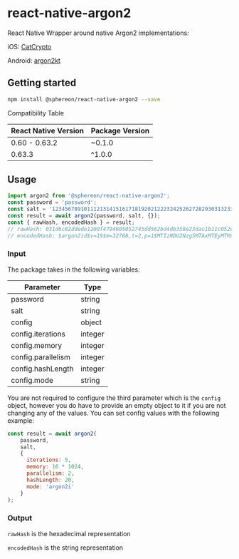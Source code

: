 # react-native-argon2

React Native Wrapper around native Argon2 implementations:

iOS: [CatCrypto](//github.com/ImKcat/CatCrypto)

Android: [argon2kt](//github.com/lambdapioneer/argon2kt)

## Getting started
```bash
npm install @sphereon/react-native-argon2 --save
```

Compatibility Table

| React Native Version | Package Version |
|----------------------|-----------------|
| 0.60 - 0.63.2        | ~0.1.0         |
| 0.63.3               | ^1.0.0         |

## Usage

```javascript
import argon2 from '@sphereon/react-native-argon2';
const password = 'password';
const salt = '1234567891011121314151617181920212223242526272829303132333435363';
const result = await argon2(password, salt, {});
const { rawHash, encodedHash } = result;
// rawHash: 031d6c82ddede1200f4794605052745dd562bd4db358e23dac1b11c052eff8d9
// encodedHash: $argon2id$v=19$m=32768,t=2,p=1$MTIzNDU2Nzg5MTAxMTEyMTMxNDE1MTYxNzE4MTkyMDIxMjIyMzI0MjUyNjI3MjgyOTMwMzEzMjMzMzQzNTM2Mw$Ax1sgt3t4SAPR5RgUFJ0XdVivU2zWOI9rBsRwFLv+Nk
```

### Input
The package takes in the following variables:

| Parameter           | Type    |
|---------------------|---------|
| password            | string  |
| salt                | string  |
| config              | object  |
| config.iterations   | integer |
| config.memory       | integer |
| config.parallelism  | integer |
| config.hashLength   | integer |
| config.mode         | string  |

You are not required to configure the third parameter which is the `config` object, however you do have to provide an empty object to it if you are not changing any of the values. You can set config values with the following example:

```javascript
const result = await argon2(
    password,
    salt,
    {
      iterations: 5,
      memory: 16 * 1024,
      parallelism: 2,
      hashLength: 20,
      mode: 'argon2i'
    }
);
```


### Output

`rawHash` is the hexadecimal representation

`encodedHash` is the string representation

